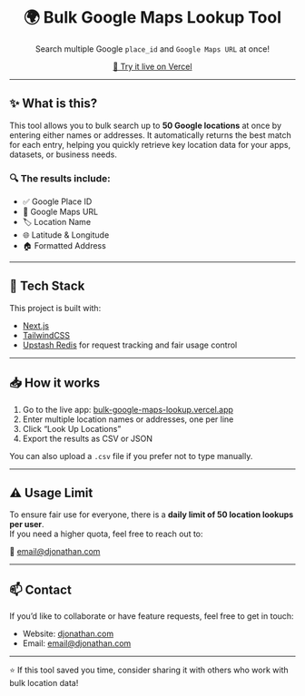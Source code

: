 <h1 align="center">🌍 Bulk Google Maps Lookup Tool</h1>
<p align="center">Search multiple Google <code>place_id</code> and <code>Google Maps URL</code> at once!</p>

<p align="center">
  <a href="https://bulk-google-maps-lookup.vercel.app" target="_blank">🧪 Try it live on Vercel</a>
</p>

---

## ✨ What is this?

This tool allows you to bulk search up to **50 Google locations** at once by entering either names or addresses. It automatically returns the best match for each entry, helping you quickly retrieve key location data for your apps, datasets, or business needs.

### 🔍 The results include:
- ✅ Google Place ID  
- 📍 Google Maps URL  
- 🏷️ Location Name  
- 🌐 Latitude & Longitude  
- 🏠 Formatted Address  

---

## 🚀 Tech Stack

This project is built with:
- [Next.js](https://nextjs.org/)
- [TailwindCSS](https://tailwindcss.com/)
- [Upstash Redis](https://upstash.com/) for request tracking and fair usage control

---

## 📥 How it works

1. Go to the live app: [bulk-google-maps-lookup.vercel.app](https://bulk-google-maps-lookup.vercel.app)
2. Enter multiple location names or addresses, one per line
3. Click “Look Up Locations”
4. Export the results as CSV or JSON

You can also upload a `.csv` file if you prefer not to type manually.

---

## ⚠️ Usage Limit

To ensure fair use for everyone, there is a **daily limit of 50 location lookups per user**.  
If you need a higher quota, feel free to reach out to:

📧 [email@djonathan.com](mailto:email@djonathan.com)

---

## 📫 Contact

If you’d like to collaborate or have feature requests, feel free to get in touch:

- Website: [djonathan.com](https://djonathan.com)
- Email: [email@djonathan.com](mailto:email@djonathan.com)

---

⭐️ If this tool saved you time, consider sharing it with others who work with bulk location data!
